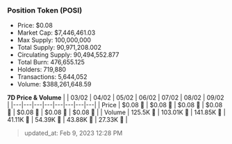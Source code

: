 
  ### Position Token (POSI)
  - Price: $0.08
  - Market Cap: $7,446,461.03
  - Max Supply: 100,000,000
  - Total Supply: 90,971,208.002
  - Circulating Supply: 90,494,552.877
  - Total Burn: 476,655.125
  - Holders: 719,880
  - Transactions: 5,644,052
  - Volume: $388,261,648.59

  **7D Price & Volume**
  | | 03&#x2F;02 | 04&#x2F;02 | 05&#x2F;02 | 06&#x2F;02 | 07&#x2F;02 | 08&#x2F;02 | 09&#x2F;02 |
  |---|---|---|---|---|---|---|---|
  | Price | $0.08 🚀 | $0.08 🚀 | $0.08 🔻 | $0.08 🔻 | $0.08 🚀 | $0.08 🚀 | $0.08 🔻 |
  | Volume | 125.5K 🚀 | 103.01K 🔻 | 141.85K 🚀 | 41.11K 🔻 | 54.39K 🚀 | 43.88K 🔻 | 27.33K 🔻 |

  > updated_at: Feb 9, 2023 12:28 PM
